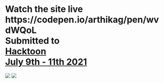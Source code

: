 <h1>Watch the site live<br>
https://codepen.io/arthikag/pen/wvdWQoL<br>
Submitted to<br>
  <a href="https://hacktoon.devpost.com/">Hacktoon<br>July 9th - 11th 2021</a> </h1>
<img src="https://challengepost-s3-challengepost.netdna-ssl.com/photos/production/challenge_photos/001/575/911/datas/full_width.png">
<img src="http://data.pixiz.com/output/preview/api/big/4/0/4/4/4404_b0762.gif">
